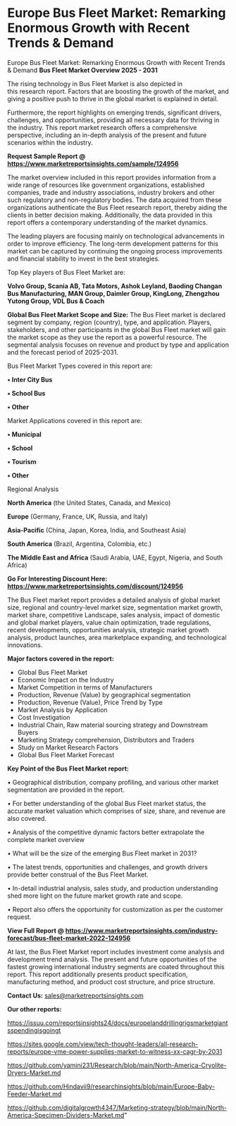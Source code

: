 # Europe Bus Fleet Market: Remarking Enormous Growth with Recent Trends & Demand
 Europe Bus Fleet Market: Remarking Enormous Growth with Recent Trends & Demand
<Strong> Bus Fleet Market Overview 2025 - 2031</strong>

The rising technology in Bus Fleet Market is also depicted in this research report. Factors that are boosting the growth of the market, and giving a positive push to thrive in the global market is explained in detail.

Furthermore, the report highlights on emerging trends, significant drivers, challenges, and opportunities, providing all necessary data for thriving in the industry. This report market research offers a comprehensive perspective, including an in-depth analysis of the present and future scenarios within the industry.

<strong>Request Sample Report @ <a href=https://www.marketreportsinsights.com/sample/124956>https://www.marketreportsinsights.com/sample/124956</a></strong>

The market overview included in this report provides information from a wide range of resources like government organizations, established companies, trade and industry associations, industry brokers and other such regulatory and non-regulatory bodies. The data acquired from these organizations authenticate the Bus Fleet research report, thereby aiding the clients in better decision making. Additionally, the data provided in this report offers a contemporary understanding of the market dynamics.

The leading players are focusing mainly on technological advancements in order to improve efficiency. The long-term development patterns for this market can be captured by continuing the ongoing process improvements and financial stability to invest in the best strategies.

Top Key players of Bus Fleet Market are:

<strong>Volvo Group, Scania AB, Tata Motors, Ashok Leyland, Baoding Changan Bus Manufacturing, MAN Group, Daimler Group, KingLong, Zhengzhou Yutong Group, VDL Bus & Coach</strong>

<strong><b>Global Bus Fleet Market Scope and Size:</b></strong>
The Bus Fleet market is declared segment by company, region (country), type, and application. Players, stakeholders, and other participants in the global Bus Fleet market will gain the market scope as they use the report as a powerful resource. The segmental analysis focuses on revenue and product by type and application and the forecast period of 2025-2031.

Bus Fleet Market Types covered in this report are:

<strong>• Inter City Bus

• School Bus

• Other</strong>

Market Applications covered in this report are:

<strong>• Municipal

• School

• Tourism

• Other</strong> 

Regional Analysis

<strong>North America</strong> (the United States, Canada, and Mexico)

<strong>Europe</strong> (Germany, France, UK, Russia, and Italy)

<strong>Asia-Pacific</strong> (China, Japan, Korea, India, and Southeast Asia)

<strong>South America</strong> (Brazil, Argentina, Colombia, etc.)

<strong>The Middle East and Africa</strong> (Saudi Arabia, UAE, Egypt, Nigeria, and South Africa)

<strong>Go For Interesting Discount Here: <a href=https://www.marketreportsinsights.com/discount/124956>https://www.marketreportsinsights.com/discount/124956</a></strong>

The Bus Fleet market report provides a detailed analysis of global market size, regional and country-level market size, segmentation market growth, market share, competitive Landscape, sales analysis, impact of domestic and global market players, value chain optimization, trade regulations, recent developments, opportunities analysis, strategic market growth analysis, product launches, area marketplace expanding, and technological innovations.

<strong><b>Major factors covered in the report:</b></strong>
<ul>
  <li>Global Bus Fleet Market </li>
  <li>Economic Impact on the Industry</li>
  <li>Market Competition in terms of Manufacturers</li>
  <li>Production, Revenue (Value) by geographical segmentation</li>
  <li>Production, Revenue (Value), Price Trend by Type</li>
  <li>Market Analysis by Application</li>
  <li>Cost Investigation</li>
  <li>Industrial Chain, Raw material sourcing strategy and Downstream Buyers</li>
  <li>Marketing Strategy comprehension, Distributors and Traders</li>
  <li>Study on Market Research Factors</li>
  <li>Global Bus Fleet Market Forecast</li>
</ul>

<strong><b>Key Point of the Bus Fleet Market report:</b></strong>

• Geographical distribution, company profiling, and various other market segmentation are provided in the report.

• For better understanding of the global Bus Fleet market status, the accurate market valuation which comprises of size, share, and revenue are also covered.

• Analysis of the competitive dynamic factors better extrapolate the complete market overview

• What will be the size of the emerging Bus Fleet market in 2031?

• The latest trends, opportunities and challenges, and growth drivers provide better construal of the Bus Fleet Market.

• In-detail industrial analysis, sales study, and production understanding shed more light on the future market growth rate and scope.

• Report also offers the opportunity for customization as per the customer request.

<strong><b>View Full Report @ <a href=https://www.marketreportsinsights.com/industry-forecast/bus-fleet-market-2022-124956>https://www.marketreportsinsights.com/industry-forecast/bus-fleet-market-2022-124956</a></b></strong>


At last, the Bus Fleet Market report includes investment come analysis and development trend analysis. The present and future opportunities of the fastest growing international industry segments are coated throughout this report. This report additionally presents product specification, manufacturing method, and product cost structure, and price structure.

<strong>Contact Us:</strong>
sales@marketreportsinsights.com

<strong>Our other reports:</strong>

<a href=https://issuu.com/reportsinsights24/docs/europelanddrillingrigsmarketgiantsspendingisgoingt>https://issuu.com/reportsinsights24/docs/europelanddrillingrigsmarketgiantsspendingisgoingt</a>

<a href=https://sites.google.com/view/tech-thought-leaders/all-research-reports/europe-vme-power-supplies-market-to-witness-xx-cagr-by-2031>https://sites.google.com/view/tech-thought-leaders/all-research-reports/europe-vme-power-supplies-market-to-witness-xx-cagr-by-2031</a>

<a href=https://github.com/yamini231/Research/blob/main/North-America-Cryolite-Dryers-Market.md>https://github.com/yamini231/Research/blob/main/North-America-Cryolite-Dryers-Market.md</a>

<a href=https://github.com/Hindavii9/researchinsights/blob/main/Europe-Baby-Feeder-Market.md>https://github.com/Hindavii9/researchinsights/blob/main/Europe-Baby-Feeder-Market.md</a>

<a href=https://github.com/digitalgrowth4347/Marketing-strategy/blob/main/North-America-Specimen-Dividers-Market.md>https://github.com/digitalgrowth4347/Marketing-strategy/blob/main/North-America-Specimen-Dividers-Market.md</a>"
